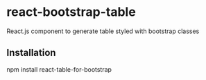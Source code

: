 # react-bootstrap-table
React.js component to generate table styled with bootstrap classes

## Installation

  npm install react-table-for-bootstrap
